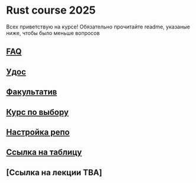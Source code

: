 # Rust course 2025
Всех приветствую на курсе! Обязательно прочитайте readme, указаные ниже, чтобы было меньше вопросов

## [FAQ](/docs/faq.md)
## [Удос](/docs/udos.md)
## [Факультатив](/docs/optional.md)
## [Курс по выбору](/docs/elective.md)
## [Настройка репо](/docs/homework_setup.md)
## [Ссылка на таблицу](https://docs.google.com/spreadsheets/d/1ED8KeWhKGCQc-XeSWjwIyxvVGLriv8BQ22cxpAg2RDo/edit?usp=sharing)
## [Ссылка на лекции TBA]
